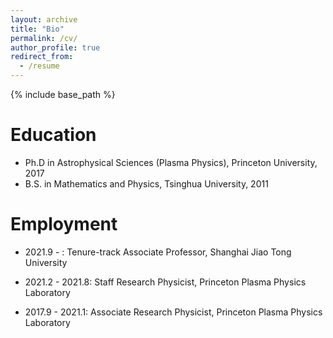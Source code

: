 ```yaml
---
layout: archive
title: "Bio"
permalink: /cv/
author_profile: true
redirect_from:
  - /resume
---
```


{% include base_path %}

Education
======
* Ph.D in Astrophysical Sciences (Plasma Physics), Princeton University, 2017
* B.S. in Mathematics and Physics, Tsinghua University, 2011

Employment
======
* 2021.9 - : Tenure-track Associate Professor, Shanghai Jiao Tong University

* 2021.2 - 2021.8: Staff Research Physicist, Princeton Plasma Physics Laboratory 
  
* 2017.9 - 2021.1: Associate Research Physicist, Princeton Plasma Physics Laboratory 


